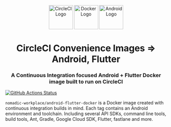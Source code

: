 <div align="center">
	<p>
		<img alt="CircleCI Logo" src="https://raw.github.com/CircleCI-Public/cimg-android/main/img/circle-circleci.svg?sanitize=true" width="75" />
		<img alt="Docker Logo" src="https://raw.github.com/CircleCI-Public/cimg-android/main/img/circle-docker.svg?sanitize=true" width="75" />
		<img alt="Android Logo" src="https://raw.github.com/CircleCI-Public/cimg-android/main/img/circle-android.svg?sanitize=true" width="75" />
	</p>
	<h1>CircleCI Convenience Images => Android, Flutter</h1>
	<h3>A Continuous Integration focused Android + Flutter Docker image built to run on CircleCI</h3>
</div>


[![GitHub Actions Status](https://github.com/Nomadic-Workplace/android-flutter-docker/actions/workflows/docker-publish.yml/badge.svg)](https://github.com/Nomadic-Workplace/android-flutter-docker/actions/workflows/docker-publish.yml)

`nomadic-workplace/android-flutter-docker` is a Docker image created with continuous integration builds in mind. Each tag contains an Android environment and toolchain. Including several API SDKs, command line tools, build tools, Ant, Gradle, Google Cloud SDK, Flutter, fastlane and more.
